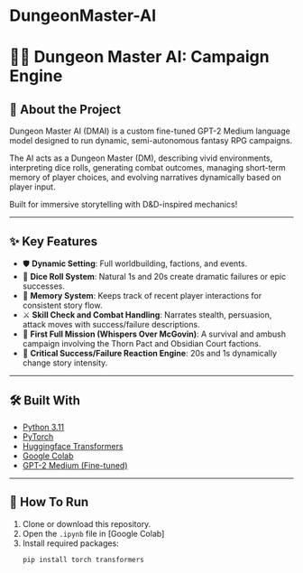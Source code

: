 # DungeonMaster-AI
# 🧙‍♂️ Dungeon Master AI: Campaign Engine

## 📜 About the Project

Dungeon Master AI (DMAI) is a custom fine-tuned GPT-2 Medium language model designed to run dynamic, semi-autonomous fantasy RPG campaigns.

The AI acts as a Dungeon Master (DM), describing vivid environments, interpreting dice rolls, generating combat outcomes, managing short-term memory of player choices, and evolving narratives dynamically based on player input.

Built for immersive storytelling with D&D-inspired mechanics!

---

## ✨ Key Features

- 🛡️ **Dynamic Setting**: Full worldbuilding, factions, and events.
- 🎲 **Dice Roll System**: Natural 1s and 20s create dramatic failures or epic successes.
- 🧠 **Memory System**: Keeps track of recent player interactions for consistent story flow.
- ⚔️ **Skill Check and Combat Handling**: Narrates stealth, persuasion, attack moves with success/failure descriptions.
- 🏹 **First Full Mission (Whispers Over McGovin)**: A survival and ambush campaign involving the Thorn Pact and Obsidian Court factions.
- 📜 **Critical Success/Failure Reaction Engine**: 20s and 1s dynamically change story intensity.

---

## 🛠️ Built With

- [Python 3.11](https://www.python.org/)
- [PyTorch](https://pytorch.org/)
- [Huggingface Transformers](https://huggingface.co/docs/transformers/index)
- [Google Colab](https://colab.research.google.com/)
- [GPT-2 Medium (Fine-tuned)](https://huggingface.co/gpt2-medium)

---

## 🚀 How To Run

1. Clone or download this repository.
2. Open the `.ipynb` file in [Google Colab]
3. Install required packages:
   ```bash
   pip install torch transformers

